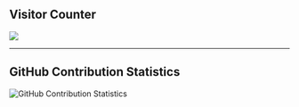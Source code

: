 ## Visitor Counter
  <img src="https://profile-counter.glitch.me/CherryBrad/count.svg" />
  
 ---
  
  ## GitHub Contribution Statistics
![GitHub Contribution Statistics](https://github-readme-stats.vercel.app/api?username=CherryBrad&title_color=ffcc00&bg_color=3e3e3e&text_color=ffcc00)
